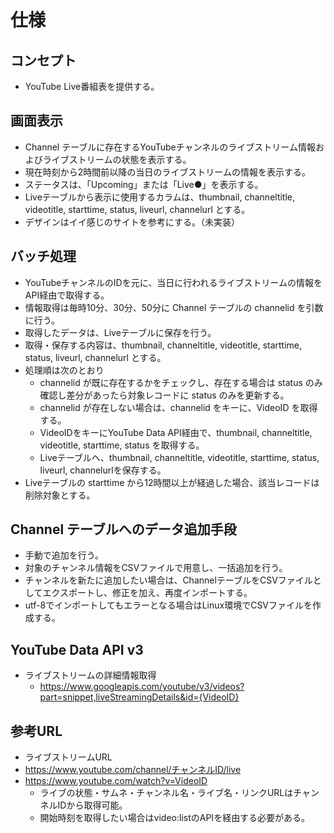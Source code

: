 # 仕様

## コンセプト

- YouTube Live番組表を提供する。

## 画面表示

- Channel テーブルに存在するYouTubeチャンネルのライブストリーム情報およびライブストリームの状態を表示する。
- 現在時刻から2時間前以降の当日のライブストリームの情報を表示する。
- ステータスは、「Upcoming」または「Live●」を表示する。
- Liveテーブルから表示に使用するカラムは、thumbnail, channeltitle, videotitle, starttime, status, liveurl, channelurl とする。
- デザインはイイ感じのサイトを参考にする。（未実装）

## バッチ処理

- YouTubeチャンネルのIDを元に、当日に行われるライブストリームの情報をAPI経由で取得する。
- 情報取得は毎時10分、30分、50分に Channel テーブルの channelid を引数に行う。
- 取得したデータは、Liveテーブルに保存を行う。
- 取得・保存する内容は、thumbnail, channeltitle, videotitle, starttime, status, liveurl, channelurl とする。
- 処理順は次のとおり 
    - channelid が既に存在するかをチェックし、存在する場合は status のみ確認し差分があったら対象レコードに status のみを更新する。
    - channelid が存在しない場合は、channelid をキーに、VideoID を取得する。
    - VideoIDをキーにYouTube Data API経由で、thumbnail, channeltitle, videotitle, starttime, status を取得する。
    - Liveテーブルへ、thumbnail, channeltitle, videotitle, starttime, status, liveurl, channelurlを保存する。
- Liveテーブルの starttime から12時間以上が経過した場合、該当レコードは削除対象とする。

## Channel テーブルへのデータ追加手段

- 手動で追加を行う。
- 対象のチャンネル情報をCSVファイルで用意し、一括追加を行う。
- チャンネルを新たに追加したい場合は、ChannelテーブルをCSVファイルとしてエクスポートし、修正を加え、再度インポートする。
- utf-8でインポートしてもエラーとなる場合はLinux環境でCSVファイルを作成する。

## YouTube Data API v3
- ライブストリームの詳細情報取得
    - https://www.googleapis.com/youtube/v3/videos?part=snippet,liveStreamingDetails&id={VideoID}

## 参考URL
- ライブストリームURL
- https://www.youtube.com/channel/チャンネルID/live
- https://www.youtube.com/watch?v=VideoID
    - ライブの状態・サムネ・チャンネル名・ライブ名・リンクURLはチャンネルIDから取得可能。
    - 開始時刻を取得したい場合はvideo:listのAPIを経由する必要がある。
